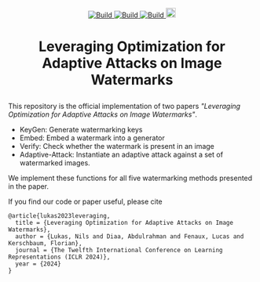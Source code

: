<p align="center">
<a href="https://www.python.org/downloads/">
        <img alt="Build" src="https://img.shields.io/badge/3.10-Python-green">
</a>
<a href="https://pytorch.org">
        <img alt="Build" src="https://img.shields.io/badge/2.0-PyTorch-green">
</a>
<a href="https://huggingface.co/stabilityai/stable-diffusion-2">
        <img alt="Build" src="https://img.shields.io/badge/StabilityAI-Stable_Diffusion v2-green">
</a>
<a href="https://huggingface.co/">
        <img height=20px alt="Build" src="https://huggingface.co/datasets/huggingface/badges/raw/main/powered-by-huggingface-light.svg">
</a>
<br>

</p>

<h1 align="center">
    <p>Leveraging Optimization for Adaptive Attacks on Image Watermarks</p>
</h1>

This repository is the official implementation of two papers 
*"Leveraging Optimization for Adaptive Attacks on Image Watermarks"*.

* KeyGen: Generate watermarking keys 
* Embed: Embed a watermark into a generator
* Verify: Check whether the watermark is present in an image
* Adaptive-Attack: Instantiate an adaptive attack against a set of watermarked images.

We implement these functions for all five watermarking methods presented in the paper. 


If you find our code or paper useful, please cite
```
@article{lukas2023leveraging,
  title = {Leveraging Optimization for Adaptive Attacks on Image Watermarks},
  author = {Lukas, Nils and Diaa, Abdulrahman and Fenaux, Lucas and Kerschbaum, Florian},
  journal = {The Twelfth International Conference on Learning Representations (ICLR 2024)},
  year = {2024}
}
```
